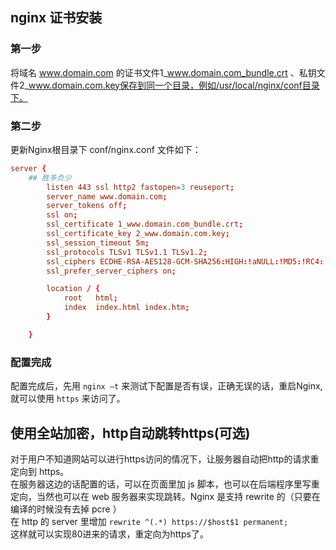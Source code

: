 ## nginx 证书安装 ##

### 第一步 ###
将域名 www.domain.com 的证书文件1_www.domain.com_bundle.crt 、私钥文件2_www.domain.com.key保存到同一个目录，例如/usr/local/nginx/conf目录下。

### 第二步 ###
更新Nginx根目录下 conf/nginx.conf 文件如下：

``` conf
server {
    ## 胜多负少
        listen 443 ssl http2 fastopen=3 reuseport;
        server_name www.domain.com;
        server_tokens off;
        ssl on;
        ssl_certificate 1_www.domain.com_bundle.crt;
        ssl_certificate_key 2_www.domain.com.key;
        ssl_session_timeout 5m;
        ssl_protocols TLSv1 TLSv1.1 TLSv1.2; 
        ssl_ciphers ECDHE-RSA-AES128-GCM-SHA256:HIGH:!aNULL:!MD5:!RC4:!DHE;
        ssl_prefer_server_ciphers on;

        location / {
            root   html; 
            index  index.html index.htm;
        }

    }
```

### 配置完成 ###
配置完成后，先用 `nginx –t` 来测试下配置是否有误，正确无误的话，重启Nginx,就可以使用 `https` 来访问了。

## 使用全站加密，http自动跳转https(可选) ##

对于用户不知道网站可以进行https访问的情况下，让服务器自动把http的请求重定向到 https。</br>
在服务器这边的话配置的话，可以在页面里加 js 脚本，也可以在后端程序里写重定向，当然也可以在 web 服务器来实现跳转。Nginx 是支持 rewrite 的（只要在编译的时候没有去掉 pcre ）</br>
在 http 的 server 里增加 `rewrite ^(.*) https://$host$1 permanent;`</br>
这样就可以实现80进来的请求，重定向为https了。</br>